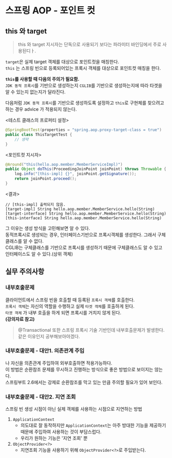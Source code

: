 
# 스프링 AOP - 포인트 컷

## this 와 target
> this 와 target 지시자는 단독으로 사용되기 보다는 파라미터 바인딩에서 주로 사용된디ㅏ.

`target`은 실제 target 객체를 대상으로 포인트컷을 매칭한다.  
`this` 는 스프링 빈으로 등록되어있는 프록시 객체를 대상으로 포인트컷 매칭을 한다.


**`this`를 사용할 때 다음의 주의가 필요함.**   
 `JDK 동적 프록시`를 기반으로 생성하는지 `CGLIB`를 기반으로 생성하는지에 따라 타겟을 알 수 있는지 없는지가 달라진다.

다음처럼 `JDK 동적 프록시`를 기반으로 생성하도록 설정하고 `this`로 구현체를 찾으려고 하는 경우 advice 가 적용되지 않는다.

<테스트 클래스의 프로퍼티 설정>
```java
@SpringBootTest(properties = "spring.aop.proxy-target-class = true")
public class ThisTargetTest {
    // 생략
}
```
<포인트컷 지시자>
```java
@Around("this(hello.aop.member.MemberServiceImpl)")
public Object doThis(ProceedingJoinPoint joinPoint) throws Throwable {
    log.info("[this-impl] {}", joinPoint.getSignature());
    return joinPoint.proceed();
}
```

<결과>
```
// [this-impl] 출력되지 않음.
[target-impl] String hello.aop.member.MemberService.hello(String)
[target-interface] String hello.aop.member.MemberService.hello(String)
[this-interface] String hello.aop.member.MemberService.hello(String)
```

그 이유는 생성 방식을 고민해보면 알 수 있다.  
동적프록시로 생성되는 경우, 인터페이스기반으로 프록시객체를 생성한다. 그래서 구체클래스를 알 수 없다.  
CGLIB는 구체클래스를 기반으로 프록시를 생성하기 때문에 구체클래스도 알 수 있고 인터페이스도 알 수 있다.(상위 객체)


## 실무 주의사항

### 내부호출문제
클라이언트에서 스프링 빈을 호출할 때 등록된 `프록시 객체`를 호출한다.  
`프록시 객체`는 자신의 역할을 수행하고 실제 `타겟 객체`를 호출하게 된다.  
`타겟 객체` 가 내부 호출을 하게 되면 프록시를 거치지 않게 된다.    
**(강의자료 참고)**

> @Transactional 또한 스프링 프록시 기술 기반인데 내부호출문제가 발생한다.
> 같은 이유인지 공부해보아야겠다.

### 내부호출문제 - 대안1. 의존관계 주입
나 자신을 의존관계 주입하여 외부호출하면 적용가능하다.  
이 방법은 순환참조 문제를 무시하고 진행하는 방식으로 좋은 방법으로 보이지는 않는다.  
스프링부트 2.6에서는 강제로 순환참조를 막고 있는 만큼 주의할 필요가 있어 보인다.  

### 내부호출문제 - 대안2. 지연 조회
스프링 빈 생성 시점이 아닌 실제 객체를 사용하는 시점으로 지연하는 방법  

1. `ApplicationContext`
   - 의도대로 잘 동작하지만 `ApplicationContext`는 아주 방대한 기능을 제공하기 때문에 주입하여 사용하는 것이 부담스럽다.
   - 우리가 원하는 기능은 '지연 조회' 뿐
2. `ObjectProvider<?>`
   - 지연조회 기능을 사용하기 위해 `ObjectProvider<?>`로 주입받는다.

